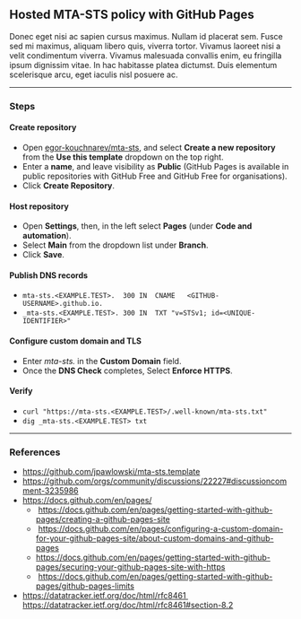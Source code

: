 ## Hosted MTA-STS policy with GitHub Pages

Donec eget nisi ac sapien cursus maximus. Nullam id placerat sem. Fusce sed mi maximus, aliquam libero quis, viverra tortor. Vivamus laoreet nisi a velit condimentum viverra. Vivamus malesuada convallis enim, eu fringilla ipsum dignissim vitae. In hac habitasse platea dictumst. Duis elementum scelerisque arcu, eget iaculis nisl posuere ac.

---

### Steps

#### Create repository

* Open [egor-kouchnarev/mta-sts](https://github.com/egor-kouchnarev/mta-sts), and select **Create a new repository** from the **Use this template** dropdown on the top right.
* Enter a **name**, and leave visibility as **Public** (GitHub Pages is available in public repositories with GitHub Free and GitHub Free for organisations).
* Click **Create Repository**.

#### Host repository

* Open **Settings**, then, in the left select **Pages** (under **Code and automation**).
* Select **Main** from the dropdown list under **Branch**.
* Click **Save**.

#### Publish DNS records

* `mta-sts.<EXAMPLE.TEST>.	300	IN	CNAME	<GITHUB-USERNAME>.github.io.`
* `_mta-sts.<EXAMPLE.TEST>. 300	IN	TXT	"v=STSv1; id=<UNIQUE-IDENTIFIER>"`

#### Configure custom domain and TLS
 
* Enter *mta-sts.<domain>* in the **Custom Domain** field.
* Once the **DNS Check** completes, Select **Enforce HTTPS**.

#### Verify

* `curl "https://mta-sts.<EXAMPLE.TEST>/.well-known/mta-sts.txt"`
* `dig _mta-sts.<EXAMPLE.TEST> txt`

---

### References

* https://github.com/jpawlowski/mta-sts.template
* https://github.com/orgs/community/discussions/22227#discussioncomment-3235986
* https://docs.github.com/en/pages/
  *  https://docs.github.com/en/pages/getting-started-with-github-pages/creating-a-github-pages-site
  *  https://docs.github.com/en/pages/configuring-a-custom-domain-for-your-github-pages-site/about-custom-domains-and-github-pages
  * https://docs.github.com/en/pages/getting-started-with-github-pages/securing-your-github-pages-site-with-https
  *  https://docs.github.com/en/pages/getting-started-with-github-pages/github-pages-limits
* https://datatracker.ietf.org/doc/html/rfc8461 https://datatracker.ietf.org/doc/html/rfc8461#section-8.2
